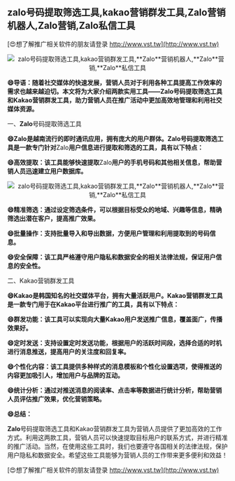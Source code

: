 ## **zalo号码提取筛选工具,kakao营销群发工具,**Zalo**营销机器人,**Zalo**营销,**Zalo**私信工具**

[😍想了解推广相关软件的朋友请登录 http://www.vst.tw](http://www.vst.tw)

 <center><img src="https://vst.tw/MP4/tuiguang/png/1.png" alt="zalo号码提取筛选工具,kakao营销群发工具,**Zalo**营销机器人,**Zalo**营销,**Zalo**私信工具"></center>

**😄导语：随着社交媒体的快速发展，营销人员对于利用各种工具提高工作效率的需求也越来越迫切。本文将为大家介绍两款实用工具——**Zalo**号码提取筛选工具和Kakao营销群发工具，助力营销人员在推广活动中更加高效地管理和利用社交媒体资源。**

一、**Zalo**号码提取筛选工具

**😄**Zalo**是越南流行的即时通讯应用，拥有庞大的用户群体。**Zalo**号码提取筛选工具是一款专门针对**Zalo**用户信息进行提取和筛选的工具，具有以下特点：**

**😄高效提取：该工具能够快速提取**Zalo**用户的手机号码和其他相关信息，帮助营销人员迅速建立用户数据库。**

 <center><img src="https://vst.tw/MP4/tuiguang/png/3.png" alt="zalo号码提取筛选工具,kakao营销群发工具,**Zalo**营销机器人,**Zalo**营销,**Zalo**私信工具"></center>

**😄精准筛选：通过设定筛选条件，可以根据目标受众的地域、兴趣等信息，精确筛选出潜在客户，提高推广效果。**

**😄批量操作：支持批量导入和导出数据，方便用户管理和利用提取到的号码信息。**

**😄安全保障：该工具严格遵守用户隐私和数据安全的相关法律法规，保证用户信息的安全性。**

二、Kakao营销群发工具

**😄Kakao是韩国知名的社交媒体平台，拥有大量活跃用户。Kakao营销群发工具是一款专门用于在Kakao平台进行推广的工具，具有以下特点：**

**😄群发功能：该工具可以实现向大量Kakao用户发送推广信息，覆盖面广，传播效果好。**

**😄定时发送：支持设置定时发送功能，根据用户的活跃时间段，选择合适的时机进行消息推送，提高用户的关注度和回复率。**

**😄个性化内容：该工具提供多种样式的消息模板和个性化设置选项，使得推送的内容更加吸引人，增加用户与品牌的互动。**

**😄统计分析：通过对推送消息的阅读率、点击率等数据进行统计分析，帮助营销人员评估推广效果，优化营销策略。**

**😄总结：**

**Zalo**号码提取筛选工具和Kakao营销群发工具为营销人员提供了更加高效的工作方式。利用这两款工具，营销人员可以快速提取目标用户的联系方式，并进行精准的推广活动。当然，在使用这些工具时，我们也要遵守各国相关的法律法规，保护用户隐私和数据安全。希望这些工具能够为营销人员的工作带来更多便利和效益！

[😍想了解推广相关软件的朋友请登录 http://www.vst.tw](http://www.vst.tw)



